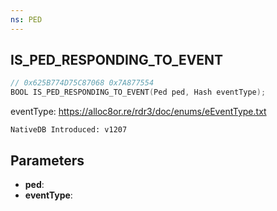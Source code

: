 ```yaml
---
ns: PED
---
```

## IS_PED_RESPONDING_TO_EVENT

```c
// 0x625B774D75C87068 0x7A877554
BOOL IS_PED_RESPONDING_TO_EVENT(Ped ped, Hash eventType);
```

eventType: https://alloc8or.re/rdr3/doc/enums/eEventType.txt

```
NativeDB Introduced: v1207
```

## Parameters
* **ped**:
* **eventType**:
